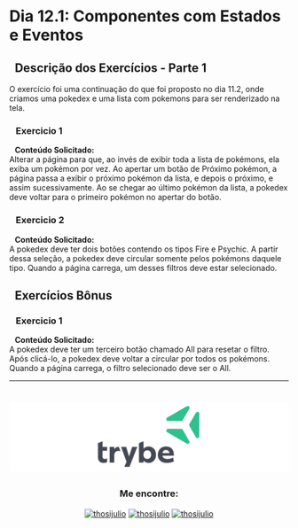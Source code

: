 # Dia 12.1: Componentes com Estados e Eventos

## &nbsp; Descrição dos Exercícios - Parte 1
O exercício foi uma continuação do que foi proposto no dia 11.2, onde criamos uma pokedex e uma lista com pokemons para ser renderizado na tela.

### &nbsp;&nbsp; Exercicio 1
  <b>&nbsp;&nbsp;&nbsp;Conteúdo Solicitado: </b> <br> 
Alterar a página para que, ao invés de exibir toda a lista de pokémons, ela exiba um pokémon por vez. Ao apertar um botão de Próximo pokémon, a página passa a exibir o próximo pokémon da lista, e depois o próximo, e assim sucessivamente. Ao se chegar ao último pokémon da lista, a pokedex deve voltar para o primeiro pokémon no apertar do botão.

### &nbsp;&nbsp; Exercicio 2
  <b>&nbsp;&nbsp;&nbsp;Conteúdo Solicitado: </b> <br>
A pokedex deve ter dois botões contendo os tipos Fire e Psychic. A partir dessa seleção, a pokedex deve circular somente pelos pokémons daquele tipo. Quando a página carrega, um desses filtros deve estar selecionado.

## &nbsp; Exercícios Bônus

### &nbsp;&nbsp; Exercicio 1
  <b>&nbsp;&nbsp;&nbsp;Conteúdo Solicitado: </b> <br>
A pokedex deve ter um terceiro botão chamado All para resetar o filtro. Após clicá-lo, a pokedex deve voltar a circular por todos os pokémons. Quando a página carrega, o filtro selecionado deve ser o All.

---

<h1 align="center">
    <img alt="Trybe" src="https://github.com/thosijulio/trybe-projects/blob/main/trybe-logo.png"/>
</h1>
<h3 align=center>Me encontre:</h3>
<p align=center>
<a href="https://www.linkedin.com/in/thosijulio/" target="blank"><img align="center" src="https://cdn.jsdelivr.net/npm/simple-icons@3.0.1/icons/linkedin.svg" alt="thosijulio" height="20" width="20" /></a>
<a href="https://www.github.com/thosijulio/" target="blank"><img align="center" src="https://cdn.jsdelivr.net/npm/simple-icons@3.0.1/icons/github.svg" alt="thosijulio" height="20" width="20" /></a>
<a href="https://www.instagram.com/thosijulio" target="blank"><img align="center" src="https://cdn.jsdelivr.net/npm/simple-icons@3.0.1/icons/instagram.svg" alt="thosijulio" height="20" width="20" /></a>
</p>
